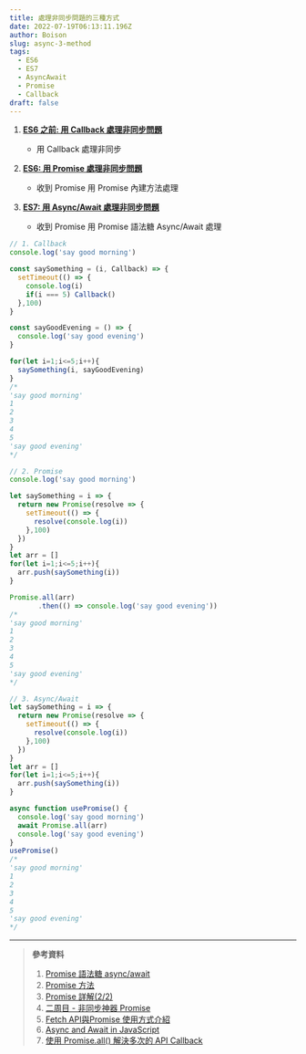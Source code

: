 ```yaml
---
title: 處理非同步問題的三種方式
date: 2022-07-19T06:13:11.196Z
author: Boison
slug: async-3-method
tags:
  - ES6
  - ES7
  - AsyncAwait
  - Promise
  - Callback
draft: false
---
```

1. **[ES6 之前: 用 Callback 處理非同步問題](https://boison.tw/2022/07/callback-101/)**

   * 用 Callback 處理非同步
2. **[ES6: 用 Promise 處理非同步問題](https://boison.tw/2022/07/es6-promise-101/)**

   * 收到 Promise 用 Promise 內建方法處理
3. **[ES7: 用 Async/Await 處理非同步問題](https://boison.tw/2022/07/es7-async-await/)**

   * 收到 Promise 用 Promise 語法糖 Async/Await 處理

```javascript
// 1. Callback
console.log('say good morning')

const saySomething = (i, Callback) => {
  setTimeout(() => {
    console.log(i)
    if(i === 5) Callback()
  },100)
}

const sayGoodEvening = () => {
  console.log('say good evening')
}

for(let i=1;i<=5;i++){
  saySomething(i, sayGoodEvening)
}
/*
'say good morning'
1
2
3
4
5
'say good evening'
*/

// 2. Promise
console.log('say good morning')

let saySomething = i => {
  return new Promise(resolve => {
    setTimeout(() => {
      resolve(console.log(i))
    },100)
  })
}
let arr = []
for(let i=1;i<=5;i++){
  arr.push(saySomething(i))
}

Promise.all(arr)
       .then(() => console.log('say good evening'))
/*
'say good morning'
1
2
3
4
5
'say good evening'
*/

// 3. Async/Await 
let saySomething = i => {
  return new Promise(resolve => {
    setTimeout(() => {
      resolve(console.log(i))
    },100)
  })
}
let arr = []
for(let i=1;i<=5;i++){
  arr.push(saySomething(i))
}

async function usePromise() {
  console.log('say good morning')
  await Promise.all(arr)
  console.log('say good evening')
}
usePromise()
/*
'say good morning'
1
2
3
4
5
'say good evening'
*/
```

- - -

> **參考資料**
>
> 1. [Promise 語法糖 async/await](https://ithelp.ithome.com.tw/articles/10271869?sc=iThelpR)
> 2. [Promise 方法](https://ithelp.ithome.com.tw/articles/10204718)
> 3. [Promise 詳解(2/2)](https://ithelp.ithome.com.tw/articles/10204718)
> 4. [二周目 - 非同步神器 Promise](https://ithelp.ithome.com.tw/articles/10201276)
> 5. [Fetch API與Promise 使用方式介紹](https://ithelp.ithome.com.tw/articles/10193346)
> 6. [Async and Await in JavaScript](https://pjchender.dev/javascript/js-async-await/)
> 7. [使用 Promise.all() 解決多次的 API Callback](https://jiepeng.me/2017/01/29/use-promise-all-solve-api-callback)